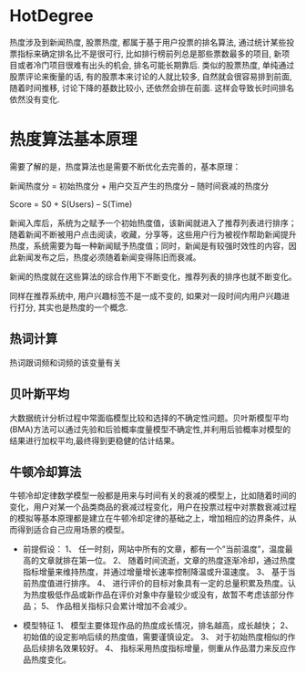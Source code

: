 # HotDegree
热度涉及到新闻热度, 股票热度, 都属于基于用户投票的排名算法, 通过统计某些投票指标来确定排名比不是很可行, 比如排行榜前列总是那些票数最多的项目, 新项目或者冷门项目很难有出头的机会, 排名可能长期靠后. 类似的股票热度, 单纯通过股票评论来衡量的话, 有的股票本来讨论的人就比较多, 自然就会很容易排到前面, 随着时间推移, 讨论下降的基数比较小, 还依然会排在前面. 这样会导致长时间排名依然没有变化.

# 热度算法基本原理
需要了解的是，热度算法也是需要不断优化去完善的，基本原理：

新闻热度分 = 初始热度分 + 用户交互产生的热度分 – 随时间衰减的热度分

Score = S0 + S(Users) – S(Time)

新闻入库后，系统为之赋予一个初始热度值，该新闻就进入了推荐列表进行排序；随着新闻不断被用户点击阅读，收藏，分享等，这些用户行为被视作帮助新闻提升热度，系统需要为每一种新闻赋予热度值；同时，新闻是有较强时效性的内容，因此新闻发布之后，热度必须随着新闻变得陈旧而衰减。

新闻的热度就在这些算法的综合作用下不断变化，推荐列表的排序也就不断变化。

同样在推荐系统中, 用户兴趣标签不是一成不变的, 如果对一段时间内用户兴趣进行打分, 其实也是热度的一个概念.

## 热词计算
热词跟词频和词频的该变量有关


## 贝叶斯平均
大数据统计分析过程中常面临模型比较和选择的不确定性问题。贝叶斯模型平均(BMA)方法可以通过先验和后验概率度量模型不确定性,并利用后验概率对模型的结果进行加权平均,最终得到更稳健的估计结果。

## 牛顿冷却算法
牛顿冷却定律数学模型一般都是用来与时间有关的衰减的模型上，比如随着时间的变化，用户对某一个品类商品的衰减过程变化，用户在投票过程中对票数衰减过程的模拟等基本原理都是建立在牛顿冷却定律的基础之上，增加相应的边界条件，从而得到适合自己应用场景的模型。

- 前提假设： 
1、 任一时刻，网站中所有的文章，都有一个”当前温度”，温度最高的文章就排在第一位。 
2、 随着时间流逝，文章的热度逐渐冷却，通过热度指标增量来维持热度，并通过增量增长速率控制降温或升温速度。 
3、 基于当前热度值进行排序。 
4、 进行评价的目标对象具有一定的总量积累及热度。认为热度极低作品或新作品在评价对象中存量较少或没有，故暂不考虑该部分作品； 
5、 作品相关指标只会累计增加不会减少。

- 模型特征 
1、 模型主要体现作品的热度成长情况，排名越高，成长越快； 
2、 初始值的设定影响后续的热度值，需要谨慎设定。 
3、 对于初始热度相似的作品后续排名效果较好。 
4、 指标采用热度指标增量，侧重从作品潜力来反应作品热度变化。
